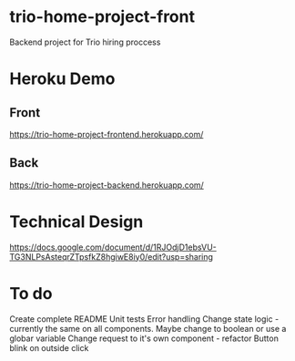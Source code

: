 # trio-home-project-front
Backend project for Trio hiring proccess

# Heroku Demo
## Front
https://trio-home-project-frontend.herokuapp.com/
## Back
https://trio-home-project-backend.herokuapp.com/

# Technical Design
https://docs.google.com/document/d/1RJOdjD1ebsVU-TG3NLPsAsteqrZTpsfkZ8hgiwE8iy0/edit?usp=sharing

# To do
Create complete README
Unit tests
Error handling
Change state logic - currently the same on all components. Maybe change to boolean or use a globar variable
Change request to it's own component - refactor
Button blink on outside click